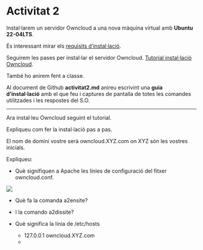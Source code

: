 # Activitat 2

Instal·larem un servidor Owncloud a una nova màquina virtual amb **Ubuntu 22-04LTS**.

És interessant mirar els [requisits d’instal·lació](https://doc.owncloud.com/server/next/admin_manual/installation/system_requirements.html).

Seguirem les pases per instal·lar el servidor Owncloud. [Tutorial instal·lació Owncloud](https://dungeonofbits.com/instalacion-de-owncloud-en-linux.html).

També ho anirem fent a classe.

Al document de Github **activitat2.md** anireu escrivint una **guia d’instal·lació** amb el que feu i captures de pantalla de totes les comandes utilitzades i les respostes del S.O.

---------------------------------------------------------------------------------------------------------

Ara instal·leu Owncloud seguint el tutorial.

Expliqueu com fer la instal·lació pas a pas.

El nom de domini vostre serà owncloud.XYZ.com on XYZ són les vostres inicials.

Expliqueu:

- Què signifiquen a Apache les línies de configuració del fitxer owncloud.conf.

![](https://dungeonofbits.com/images/owncloud1.jpg)

- Què fa la comanda a2ensite?

- I la comando a2dissite?

- Què significa la línia de /etc/hosts 
  - 127.0.0.1 owncloud.XYZ.com
  -  


